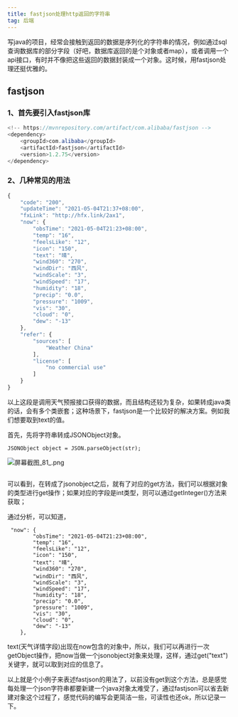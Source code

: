 ```yaml
---
title: fastjson处理http返回的字符串
tag: 后端
---
```


写java的项目，经常会接触到返回的数据是序列化的字符串的情况，例如通过sql查询数据库的部分字段（好吧，数据库返回的是个对象或者map），或者调用一个api接口，有时并不像把这些返回的数据封装成一个对象。这时候，用fastjson处理还挺优雅的。

## fastjson

### 1、首先要引入fastjson库

```java
<!-- https://mvnrepository.com/artifact/com.alibaba/fastjson -->
<dependency>
    <groupId>com.alibaba</groupId>
    <artifactId>fastjson</artifactId>
    <version>1.2.75</version>
</dependency>
```

### 2、几种常见的用法

```javascript
{
    "code": "200",
    "updateTime": "2021-05-04T21:37+08:00",
    "fxLink": "http://hfx.link/2ax1",
    "now": {
        "obsTime": "2021-05-04T21:23+08:00",
        "temp": "16",
        "feelsLike": "12",
        "icon": "150",
        "text": "晴",
        "wind360": "270",
        "windDir": "西风",
        "windScale": "3",
        "windSpeed": "17",
        "humidity": "18",
        "precip": "0.0",
        "pressure": "1009",
        "vis": "30",
        "cloud": "0",
        "dew": "-13"
    },
    "refer": {
        "sources": [
            "Weather China"
        ],
        "license": [
            "no commercial use"
        ]
    }
}
```

以上这段是调用天气预报接口获得的数据，而且结构还较为复杂，如果转成java类的话，会有多个类嵌套；这种场景下，fastjson是一个比较好的解决方案。例如我们想要取到text的值。

首先，先将字符串转成JSONObject对象。

`JSONObject object = JSON.parseObject(str);`

![屏幕截图_81_.png](https://i.loli.net/2021/05/04/c8ZSGldxfkqOvDu.png)

```

```

可以看到，在转成了jsonobject之后，就有了对应的get方法，我们可以根据对象的类型进行get操作；如果对应的字段是int类型，则可以通过getInteger()方法来获取；

通过分析，可以知道，

```
 "now": {
        "obsTime": "2021-05-04T21:23+08:00",
        "temp": "16",
        "feelsLike": "12",
        "icon": "150",
        "text": "晴",
        "wind360": "270",
        "windDir": "西风",
        "windScale": "3",
        "windSpeed": "17",
        "humidity": "18",
        "precip": "0.0",
        "pressure": "1009",
        "vis": "30",
        "cloud": "0",
        "dew": "-13"
    },
```

text(天气详情字段)出现在now包含的对象中，所以，我们可以再进行一次getObject操作，把now当做一个jsonobject对象来处理，这样，通过get("text")关键字，就可以取到对应的信息了。



以上就是个小例子来表述fastjson的用法了，以前没有get到这个方法，总是感觉每处理一个json字符串都要新建一个java对象太难受了，通过fastjson可以省去新建对象这个过程了，感觉代码的编写会更简洁一些，可读性也还ok，所以记录一下。